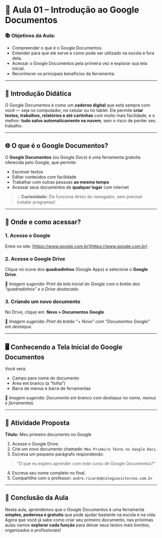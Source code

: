 # 📝 Aula 01 – Introdução ao Google Documentos

### 📚 Objetivos da Aula:
- Compreender o que é o Google Documentos.
- Entender para que ele serve e como pode ser utilizado na escola e fora dela.
- Acessar o Google Documentos pela primeira vez e explorar sua tela inicial.
- Reconhecer os principais benefícios da ferramenta.

---

## 🧠 Introdução Didática

O Google Documentos é como um **caderno digital** que está sempre com você — seja no computador, no celular ou no tablet. Ele permite **criar textos, trabalhos, relatórios e até cartinhas** com muito mais facilidade, e o melhor: **tudo salvo automaticamente na nuvem**, sem o risco de perder seu trabalho.

---

## 🌐 O que é o Google Documentos?

O **Google Documentos** (ou *Google Docs*) é uma ferramenta gratuita oferecida pelo Google, que permite:

- Escrever textos
- Editar conteúdos com facilidade
- Trabalhar com outras pessoas **ao mesmo tempo**
- Acessar seus documentos de **qualquer lugar** com internet

> 💡 **Curiosidade:** Ele funciona direto do navegador, sem precisar instalar programas!

---

## 💬 Onde e como acessar?

### 1. Acesse o Google
Entre no site: [https://www.google.com.br](https://www.google.com.br)

### 2. Acesse o Google Drive
Clique no ícone dos **quadradinhos** (Google Apps) e selecione o **Google Drive**.

📸 *Imagem sugerida: Print da tela inicial do Google com o botão dos "quadradinhos" e o Drive destacado.*

### 3. Criando um novo documento
No Drive, clique em:
**Novo > Documentos Google**

📸 *Imagem sugerida: Print do botão “+ Novo” com "Documentos Google" em destaque.*

---

## 🖥️ Conhecendo a Tela Inicial do Google Documentos

Você verá:
- Campo para nome do documento
- Área em branco (a “folha”)
- Barra de menus e barra de ferramentas

📸 *Imagem sugerida: Documento em branco com destaque no nome, menus e ferramentas.*

---

## 🧾 Atividade Proposta

**Título:** Meu primeiro documento no Google

1. Acesse o Google Drive.
2. Crie um novo documento chamado: `Meu Primeiro Texto no Google Docs`.
3. Escreva um pequeno parágrafo respondendo:
> “O que eu espero aprender com este curso de Google Documentos?”
4. Escreva seu nome completo no final.
5. Compartilhe com o professor: `andre.ricardo@colegiovictorino.com.br`

---

## 🎯 Conclusão da Aula

Nesta aula, aprendemos que o Google Documentos é uma ferramenta **simples, poderosa e gratuita** que pode ajudar bastante na escola e na vida. Agora que você já sabe como criar seu primeiro documento, nas próximas aulas vamos **explorar cada função** para deixar seus textos mais bonitos, organizados e profissionais!